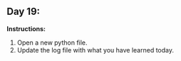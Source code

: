 ## Day 19: 
**Instructions:** 
1. Open a new python file.
2. Update the log file with what you have learned today.
